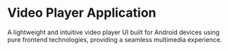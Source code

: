 # Video Player Application

A lightweight and intuitive video player UI built for Android devices using pure frontend technologies, providing a seamless multimedia experience.
